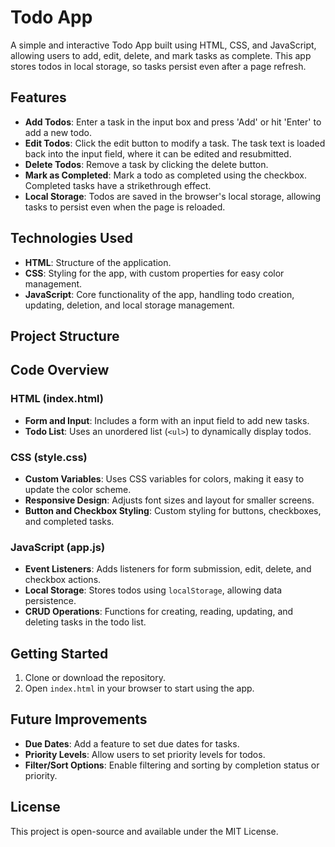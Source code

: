 # Todo App

A simple and interactive Todo App built using HTML, CSS, and JavaScript, allowing users to add, edit, delete, and mark tasks as complete. This app stores todos in local storage, so tasks persist even after a page refresh.

## Features

- **Add Todos**: Enter a task in the input box and press 'Add' or hit 'Enter' to add a new todo.
- **Edit Todos**: Click the edit button to modify a task. The task text is loaded back into the input field, where it can be edited and resubmitted.
- **Delete Todos**: Remove a task by clicking the delete button.
- **Mark as Completed**: Mark a todo as completed using the checkbox. Completed tasks have a strikethrough effect.
- **Local Storage**: Todos are saved in the browser's local storage, allowing tasks to persist even when the page is reloaded.

## Technologies Used

- **HTML**: Structure of the application.
- **CSS**: Styling for the app, with custom properties for easy color management.
- **JavaScript**: Core functionality of the app, handling todo creation, updating, deletion, and local storage management.

## Project Structure


## Code Overview

### HTML (index.html)

- **Form and Input**: Includes a form with an input field to add new tasks.
- **Todo List**: Uses an unordered list (`<ul>`) to dynamically display todos.

### CSS (style.css)

- **Custom Variables**: Uses CSS variables for colors, making it easy to update the color scheme.
- **Responsive Design**: Adjusts font sizes and layout for smaller screens.
- **Button and Checkbox Styling**: Custom styling for buttons, checkboxes, and completed tasks.

### JavaScript (app.js)

- **Event Listeners**: Adds listeners for form submission, edit, delete, and checkbox actions.
- **Local Storage**: Stores todos using `localStorage`, allowing data persistence.
- **CRUD Operations**: Functions for creating, reading, updating, and deleting tasks in the todo list.

## Getting Started

1. Clone or download the repository.
2. Open `index.html` in your browser to start using the app.

## Future Improvements

- **Due Dates**: Add a feature to set due dates for tasks.
- **Priority Levels**: Allow users to set priority levels for todos.
- **Filter/Sort Options**: Enable filtering and sorting by completion status or priority.

## License

This project is open-source and available under the MIT License.
